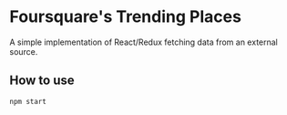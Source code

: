# Foursquare's Trending Places
A simple implementation of React/Redux fetching data from an external source.

## How to use

```bash
npm start
```
